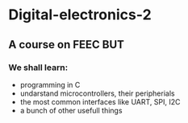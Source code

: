 # Digital-electronics-2

## A course on FEEC BUT
### We shall learn:
 - programming in C
 - undarstand microcontrollers, their peripherials 
 - the most common interfaces like UART, SPI, I2C
 - a bunch of other usefull things
